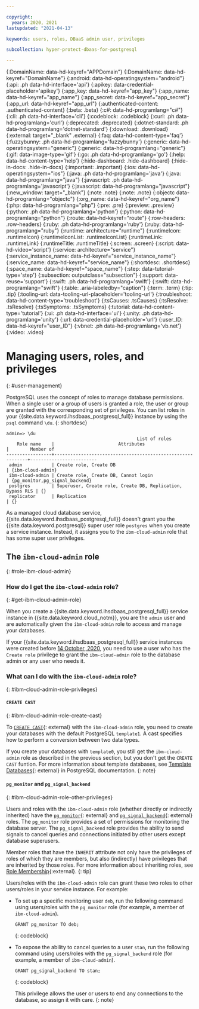 ```yaml
---

copyright:
  years: 2020, 2021
lastupdated: "2021-04-13"

keywords: users, roles, DBaaS admin user, privileges

subcollection: hyper-protect-dbaas-for-postgresql

---
```


{:DomainName: data-hd-keyref="APPDomain"}
{:DomainName: data-hd-keyref="DomainName"}
{:android: data-hd-operatingsystem="android"}
{:api: .ph data-hd-interface='api'}
{:apikey: data-credential-placeholder='apikey'}
{:app_key: data-hd-keyref="app_key"}
{:app_name: data-hd-keyref="app_name"}
{:app_secret: data-hd-keyref="app_secret"}
{:app_url: data-hd-keyref="app_url"}
{:authenticated-content: .authenticated-content}
{:beta: .beta}
{:c#: data-hd-programlang="c#"}
{:cli: .ph data-hd-interface='cli'}
{:codeblock: .codeblock}
{:curl: .ph data-hd-programlang='curl'}
{:deprecated: .deprecated}
{:dotnet-standard: .ph data-hd-programlang='dotnet-standard'}
{:download: .download}
{:external: target="_blank" .external}
{:faq: data-hd-content-type='faq'}
{:fuzzybunny: .ph data-hd-programlang='fuzzybunny'}
{:generic: data-hd-operatingsystem="generic"}
{:generic: data-hd-programlang="generic"}
{:gif: data-image-type='gif'}
{:go: .ph data-hd-programlang='go'}
{:help: data-hd-content-type='help'}
{:hide-dashboard: .hide-dashboard}
{:hide-in-docs: .hide-in-docs}
{:important: .important}
{:ios: data-hd-operatingsystem="ios"}
{:java: .ph data-hd-programlang='java'}
{:java: data-hd-programlang="java"}
{:javascript: .ph data-hd-programlang='javascript'}
{:javascript: data-hd-programlang="javascript"}
{:new_window: target="_blank"}
{:note .note}
{:note: .note}
{:objectc data-hd-programlang="objectc"}
{:org_name: data-hd-keyref="org_name"}
{:php: data-hd-programlang="php"}
{:pre: .pre}
{:preview: .preview}
{:python: .ph data-hd-programlang='python'}
{:python: data-hd-programlang="python"}
{:route: data-hd-keyref="route"}
{:row-headers: .row-headers}
{:ruby: .ph data-hd-programlang='ruby'}
{:ruby: data-hd-programlang="ruby"}
{:runtime: architecture="runtime"}
{:runtimeIcon: .runtimeIcon}
{:runtimeIconList: .runtimeIconList}
{:runtimeLink: .runtimeLink}
{:runtimeTitle: .runtimeTitle}
{:screen: .screen}
{:script: data-hd-video='script'}
{:service: architecture="service"}
{:service_instance_name: data-hd-keyref="service_instance_name"}
{:service_name: data-hd-keyref="service_name"}
{:shortdesc: .shortdesc}
{:space_name: data-hd-keyref="space_name"}
{:step: data-tutorial-type='step'}
{:subsection: outputclass="subsection"}
{:support: data-reuse='support'}
{:swift: .ph data-hd-programlang='swift'}
{:swift: data-hd-programlang="swift"}
{:table: .aria-labeledby="caption"}
{:term: .term}
{:tip: .tip}
{:tooling-url: data-tooling-url-placeholder='tooling-url'}
{:troubleshoot: data-hd-content-type='troubleshoot'}
{:tsCauses: .tsCauses}
{:tsResolve: .tsResolve}
{:tsSymptoms: .tsSymptoms}
{:tutorial: data-hd-content-type='tutorial'}
{:ui: .ph data-hd-interface='ui'}
{:unity: .ph data-hd-programlang='unity'}
{:url: data-credential-placeholder='url'}
{:user_ID: data-hd-keyref="user_ID"}
{:vbnet: .ph data-hd-programlang='vb.net'}
{:video: .video}


# Managing users, roles, and privileges
{: #user-management}

PostgreSQL uses the concept of roles to manage database permissions. When a single user or a group of users is granted a role, the user or group are granted with the corresponding set of privileges. You can list roles in your {{site.data.keyword.ihsdbaas_postgresql_full}} instance by using the `psql` command `\du`.
{: shortdesc}

```
admin=> \du
                                                 List of roles
    Role name    |                        Attributes                          |        Member of    
-----------------+------------------------------------------------------------+-------------------------
 admin           | Create role, Create DB                                     | {ibm-cloud-admin}
 ibm-cloud-admin | Create role, Create DB, Cannot login                       | {pg_monitor,pg_signal_backend}
 postgres        | Superuser, Create role, Create DB, Replication, Bypass RLS | {}
 replicator      | Replication                                                | {}                            
```

As a managed cloud database service, {{site.data.keyword.ihsdbaas_postgresql_full}} doesn't grant you the {{site.data.keyword.postgresql}} super user role `postgres` when you create a service instance. Instead, it assigns you to the `ibm-cloud-admin` role that has some super user privileges.

## The `ibm-cloud-admin` role
{: #role-ibm-cloud-admin}

### How do I get the `ibm-cloud-admin` role?
{: #get-ibm-cloud-admin-role}

When you create a {{site.data.keyword.ihsdbaas_postgresql_full}} service instance in {{site.data.keyword.cloud_notm}}, you are the `admin` user and are automatically given the `ibm-cloud-admin` role to access and manage your databases.

If your {{site.data.keyword.ihsdbaas_postgresql_full}} service instances were created before [14 October, 2020](/docs/hyper-protect-dbaas-for-postgresql?topic=hyper-protect-dbaas-for-postgresql-what-new#october-2020), you need to use a user who has the `Create role` privilege to grant the `ibm-cloud-admin` role to the database admin or any user who needs it.

### What can I do with the `ibm-cloud-admin` role?
{: #ibm-cloud-admin-role-privileges}

#### `CREATE CAST`
{: #ibm-cloud-admin-role-create-cast}

To [`CREATE CAST`](https://www.postgresql.org/docs/10/sql-createcast.html){: external} with the `ibm-cloud-admin` role, you need to create your databases with the default PostgreSQL `template1`. A cast specifies how to perform a conversion between two data types.

If you create your databases with `template0`, you still get the `ibm-cloud-admin` role as described in the previous section, but you don't get the `CREATE CAST` funtion. For more information about template databases, see [Template Databases](https://www.postgresql.org/docs/10/manage-ag-templatedbs.html){: external} in PostgreSQL documentation.
{: note}

#### `pg_monitor` and `pg_signal_backend`
{: #ibm-cloud-admin-role-other-privileges}

Users and roles with the `ibm-cloud-admin` role (whether directly or indirectly inherited) have the [`pg_monitor`](https://www.postgresql.org/docs/10/default-roles.html){: external} and [`pg_signal_backend`](https://www.postgresql.org/docs/10/default-roles.html){: external} roles. The `pg_monitor` role provides a set of permissions for monitoring the database server. The `pg_signal_backend` role provides the ability to send signals to cancel queries and connections initiated by other users except database superusers.

Member roles that have the `INHERIT` attribute not only have the privileges of roles of which they are members, but also (indirectly) have privileges that are inherited by those roles. For more information about inheriting roles, see [Role Membership](https://www.postgresql.org/docs/10/role-membership.html){:external}.
{: tip}

Users/roles with the `ibm-cloud-admin` role can grant these two roles to other users/roles in your service instance. For example:

- To set up a specific monitoring user `deb`, run the following command using users/roles with the `pg_monitor` role (for example, a member of `ibm-cloud-admin`).
  ```
  GRANT pg_monitor TO deb;
  ```
  {: codeblock}

- To expose the ability to cancel queries to a user `stan`, run the following command using users/roles with the `pg_signal_backend` role (for example, a member of `ibm-cloud-admin`).
  ```
  GRANT pg_signal_backend TO stan;
  ```
  {: codeblock}

  This privilege allows the user or users to end any connections to the database, so assign it with care.
  {: note}
